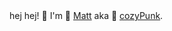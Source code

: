 <table>
   hej hej! 👋 I'm 🔮 <a href="https://mattlaughl.in">Matt</a>  aka 🍵 <a href="https://cozypunk.io">cozyPunk</a>.</br>
</table>
